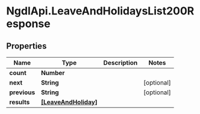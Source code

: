 # NgdlApi.LeaveAndHolidaysList200Response

## Properties

Name | Type | Description | Notes
------------ | ------------- | ------------- | -------------
**count** | **Number** |  | 
**next** | **String** |  | [optional] 
**previous** | **String** |  | [optional] 
**results** | [**[LeaveAndHoliday]**](LeaveAndHoliday.md) |  | 


